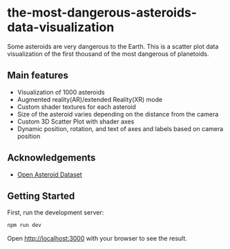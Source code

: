# the-most-dangerous-asteroids-data-visualization

Some asteroids are very dangerous to the Earth. This is a scatter plot data visualization of the first thousand of the most dangerous of planetoids.

## Main features
- Visualization of 1000 asteroids
- Augmented reality(AR)/extended Reality(XR) mode
- Custom shader textures for each asteroid
- Size of the asteroid varies depending on the distance from the camera
- Custom 3D Scatter Plot  with shader axes
- Dynamic position, rotation, and text of axes and labels based on camera position

## Acknowledgements
- [Open Asteroid Dataset](https://www.kaggle.com/datasets/basu369victor/prediction-of-asteroid-diameter)

## Getting Started

First, run the development server:

```bash
npm run dev
```

Open [http://localhost:3000](http://localhost:3000) with your browser to see the result.
